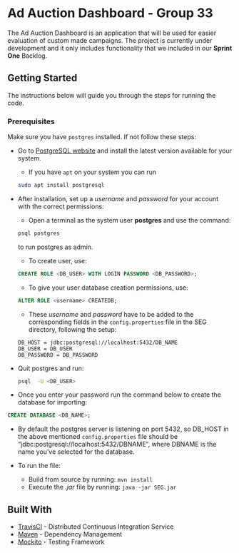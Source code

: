 # Ad Auction Dashboard - Group 33

The Ad Auction Dashboard is an application that will be used for easier evaluation of custom made campaigns.
The project is currently under development and it only includes functionality that we included in our **Sprint One** Backlog.

## Getting Started
The instructions below will guide you through the steps for running the code.

### Prerequisites
Make sure you have ``postgres`` installed. If not follow these steps:
* Go to [PostgreSQL website](https://www.postgresql.org/download/) and install the latest version available for your system.
    * If you have ``apt`` on your system you can run 
    ```bash
    sudo apt install postgresql
    ```
    
* After installation, set up a *username* and *password* for your account with the correct permissions:
    * Open a terminal as the system user **postgres** and use the command:
    ``` bash
    psql postgres
    ```
    to run postgres as admin.
    * To create user, use:
    ```SQL
    CREATE ROLE <DB_USER> WITH LOGIN PASSWORD <DB_PASSWORD>;
    ```
    * To give your user database creation permissions, use:
    ``` SQL
    ALTER ROLE <username> CREATEDB;
    ```
    * These *username* and *password* have to be added to the corresponding fields in the ``config.properties`` file in the SEG directory, following the setup:
    ```
    DB_HOST = jdbc:postgresql://localhost:5432/DB_NAME
    DB_USER = DB_USER
    DB_PASSWORD = DB_PASSWORD
    ```
* Quit postgres and run:
    ``` bash
    psql  -U <DB_USER>
    ```
* Once you enter your password run the command below to create the database for importing:
````SQL
CREATE DATABASE <DB_NAME>;
````
* By default the postgres server is listening on port 5432, so DB_HOST in the above mentioned ``config.properties`` file should be “jdbc:postgresql://localhost:5432/DBNAME”, where DBNAME is the name you’ve selected for the database.

* To run the file:
    * Build from source by running: ``mvn install``
    * Execute the *.jar* file by running: ``java -jar SEG.jar``

## Built With
* [TravisCI](http://www.dropwizard.io/1.0.2/docs/) - Distributed Continuous Integration Service
* [Maven](https://maven.apache.org/) - Dependency Management
* [Mockito](http://site.mockito.org/) - Testing Framework

